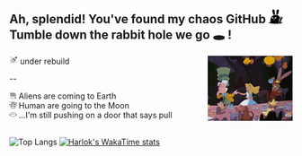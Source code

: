 ## Ah, splendid! You've found my chaos GitHub <img width="5%" src="./icons/bunny-2.png"/> <br>Tumble down the rabbit hole we go 🕳️ !

<img width="3%" src="./icons/rocket.png"/> under rebuild
<img src="./icons/alice-tea.gif" align="right" width="30%"/>

--

<div align="left">
  <img width="2.5%" src="./icons/rabbit-in-a-hat.png"/> Aliens are coming to Earth<br>
  <img width="2.5%" src="./icons/rabbit.png"/> Human are going to the Moon <br>
  <img  width="2.5%" src="./icons/hole.png"/> ...I'm still pushing on a door that says pull
</div>

<br clear="left"/>

![Top Langs](https://github-readme-stats.vercel.app/api/top-langs/?username=tripleboba&hide=ruby&layout=compact)
[![Harlok's WakaTime stats](https://github-readme-stats.vercel.app/api/wakatime?username=tripleboba)](https://github.com/anuraghazra/github-readme-stats)

